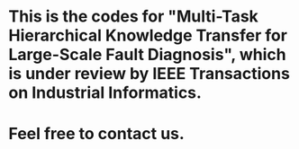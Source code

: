 # This is the codes for "Multi-Task Hierarchical Knowledge Transfer for Large-Scale Fault Diagnosis", which is under review by IEEE Transactions on Industrial Informatics.
# Feel free to contact us.
